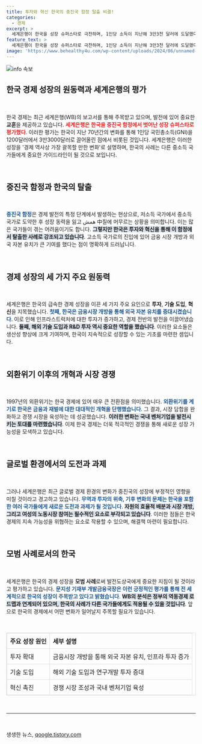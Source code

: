 ```yaml
---
title: 투자와 혁신 한국의 중진국 함정 탈출 비결!
categories:
  - 경제
excerpt: >
  세계은행이 한국을 성장 슈퍼스타로 극찬하며, 1인당 소득이 지난해 3만3천 달러에 도달했다고 밝혔다. 투자와 혁신이 성장의 비결이라 설명하며, 다른 중소득 국가들에게 한국의 경험을 필독서로 추천했다. 클릭해서 더 알아보세요!
feature_text: >
  세계은행이 한국을 성장 슈퍼스타로 극찬하며, 1인당 소득이 지난해 3만3천 달러에 도달했다고 밝혔다. 투자와 혁신이 성장의 비결이라 설명하며, 다른 중소득 국가들에게 한국의 경험을 필독서로 추천했다. 클릭해서 더 알아보세요!
image: 'https://www.behealthy4u.com/wp-content/uploads/2024/06/unnamed-file.png'
---
```


<p><img src="https://www.behealthy4u.com/wp-content/uploads/2024/06/unnamed-file.png" alt="info 속보" /></p>

<h2 data-ke-size="size26">한국 경제 성장의 원동력과 세계은행의 평가</h2>

<p data-ke-size="size16">&nbsp;</p>

<p>한국 경제는 최근 세계은행(WB)의 보고서를 통해 주목받고 있으며, 발전에 있어 중요한 <b>교훈</b>을 제공하고 있습니다. <b><span style="color: #ee2323;">세계은행은 한국을 중진국 함정에서 벗어난 성장 슈퍼스타로 평가했다</span></b>. 이러한 평가는 한국이 지난 70년간의 변화를 통해 1인당 국민총소득(GNI)을 1200달러에서 3만3000달러로 끌어올린 점에서 비롯된 것입니다. 세계은행은 이러한 성장을 '경제 역사상 가장 괄목할 만한 변화'로 설명하며, 한국의 사례는 다른 중소득 국가들에게 중요한 가이드라인이 될 것으로 보입니다.</p>

<p data-ke-size="size16">&nbsp;</p>

<h2 data-ke-size="size26">중진국 함정과 한국의 탈출</h2>

<p data-ke-size="size16">&nbsp;</p>

<p><b><span style="color: #1a5490;">중진국 함정</span></b>은 경제 발전의 특정 단계에서 발생하는 현상으로, 저소득 국가에서 중소득 국가로 도약한 후 성장 동력을 잃고 همش 中질에 머무르는 상황을 의미합니다. 이는 많은 국가들이 겪는 어려움이기도 합니다. <b><span style="background-color: #21538527;">그렇지만 한국은 투자와 혁신을 통해 이 함정에서 탈출한 사례로 강조되고 있습니다</span></b>. 고소득 국가로의 진입에 있어 금융 시장 개방과 외국 자본 유치가 큰 기여를 했다는 점이 명확하게 드러납니다.</p>

<p data-ke-size="size16">&nbsp;</p>

<h2 data-ke-size="size26">경제 성장의 세 가지 주요 원동력</h2>

<p data-ke-size="size16">&nbsp;</p>

<p>세계은행은 한국의 급속한 경제 성장을 이끈 세 가지 주요 요인으로 <b>투자</b>, <b>기술 도입</b>, <b>혁신</b>을 지목했습니다. <b><span style="color: #1a5490;">첫째, 한국은 금융시장 개방을 통해 외국 자본 유치를 증대시켰습니다</span></b>. 이로 인해 인프라스트럭처에 대한 투자가 증가하고, 경제 전반의 발전을 이끌어냈습니다. <b><span style="background-color: #21538527;">둘째, 해외 기술 도입과 R&amp;D 투자 역시 중요한 역할을 했습니다</span></b>. 이러한 요소들은 생산성 향상에 크게 기여하며, 한국이 지속적으로 성장할 수 있는 기초를 마련한 셈입니다.</p>

<p data-ke-size="size16">&nbsp;</p>

<h2 data-ke-size="size26">외환위기 이후의 개혁과 시장 경쟁</h2>

<p data-ke-size="size16">&nbsp;</p>

<p>1997년의 외환위기는 한국 경제에 있어 매우 큰 전환점을 의미했습니다. <b><span style="color: #1a5490;">외환위기를 계기로 한국은 금융과 재벌에 대한 대대적인 개혁을 단행했습니다</span></b>. 그 결과, 시장 담합을 완화하고 경쟁 시장을 육성하는 데 성공했습니다. <b><span style="background-color: #21538527;">이러한 변화는 국내 벤처기업을 발전시키는 토대를 마련했습니다</span></b>. 이제 한국 경제는 더욱 적극적인 경쟁을 통해 새로운 성장 가능성을 모색하고 있습니다.</p>

<p data-ke-size="size16">&nbsp;</p>

<h2 data-ke-size="size26">글로벌 환경에서의 도전과 과제</h2>

<p data-ke-size="size16">&nbsp;</p>

<p>그러나 세계은행은 최근 글로벌 경제 환경의 변화가 중진국의 성장에 부정적인 영향을 미칠 것이라고 경고하고 있습니다. <b><span style="color: #1a5490;">무역과 투자의 위축, 기후 변화의 문제는 한국을 포함한 여러 국가들에게 새로운 도전과 과제가 될 것입니다</span></b>. <b><span style="background-color: #21538527;">자원의 효율적 배분과 시장 개방, 그리고 여성의 노동시장 참여는 필수적인 요소로 부각되고 있습니다</span></b>. 이러한 점들은 한국 경제의 지속 가능성을 위협하는 요소로 작용할 수 있으며, 해결책 마련이 필요합니다.</p>

<p data-ke-size="size16">&nbsp;</p>

<h2 data-ke-size="size26">모범 사례로서의 한국</h2>

<p data-ke-size="size16">&nbsp;</p>

<p>세계은행은 한국의 경제 성장을 <b>모범 사례</b>로써 발전도상국에게 중요한 지침이 될 것이라고 평가하고 있습니다. <b><span style="color: #1a5490;">문지성 기재부 개발금융국장은 이런 긍정적인 평가를 통해 전 세계적으로 한국의 성장이 주목받고 있다고 밝혔습니다</span></b>. <b><span style="background-color: #21538527;">WB의 분석은 정부의 역동경제 로드맵과 연계되어 있으며, 한국의 사례가 다른 국가들에게도 적용될 수 있을 것입니다</span></b>. 앞으로 한국의 경제에서 어떤 변화가 일어날지 주목할 필요가 있습니다.</p>

<p data-ke-size="size16">&nbsp;</p>

<table style="width: 100%; border: 1px solid #ddd; border-collapse: collapse;">
  <tr>
    <th style="border: 1px solid #ddd; padding: 8px; text-align: left;"><b>주요 성장 원인</b></th>
    <th style="border: 1px solid #ddd; padding: 8px; text-align: left;"><b>세부 설명</b></th>
  </tr>
  <tr>
    <td style="border: 1px solid #ddd; padding: 8px;">투자 확대</td>
    <td style="border: 1px solid #ddd; padding: 8px;">금융시장 개방을 통해 외국 자본 유치, 인프라 투자 증가</td>
  </tr>
  <tr>
    <td style="border: 1px solid #ddd; padding: 8px;">기술 도입</td>
    <td style="border: 1px solid #ddd; padding: 8px;">해외 기술 도입과 연구개발 투자 증대</td>
  </tr>
  <tr>
    <td style="border: 1px solid #ddd; padding: 8px;">혁신 촉진</td>
    <td style="border: 1px solid #ddd; padding: 8px;">경쟁 시장 조성과 국내 벤처기업 육성</td>
  </tr>
</table>

<p data-ke-size="size16">&nbsp;</p>

<hr />

<p data-ke-size="size16">&nbsp;</p>
생생한 뉴스, <a href="https://qoogle.tistory.com" rel="dofollow">qoogle.tistory.com</a>


